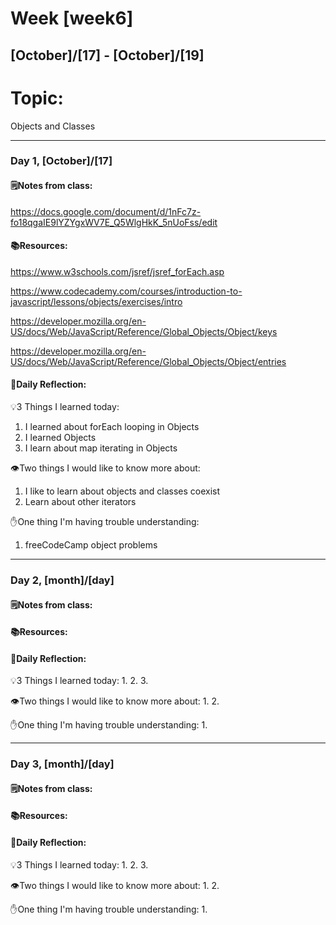 # Week [week6]
## [October]/[17] - [October]/[19]

# Topic:
Objects and Classes
___

### Day 1, [October]/[17]

#### 🗒️Notes from class:
https://docs.google.com/document/d/1nFc7z-fo18qgaIE9lYZYgxWV7E_Q5WlgHkK_5nUoFss/edit
#### 📚Resources:
https://www.w3schools.com/jsref/jsref_forEach.asp 

https://www.codecademy.com/courses/introduction-to-javascript/lessons/objects/exercises/intro 

https://developer.mozilla.org/en-US/docs/Web/JavaScript/Reference/Global_Objects/Object/keys 

https://developer.mozilla.org/en-US/docs/Web/JavaScript/Reference/Global_Objects/Object/entries 

#### 💭Daily Reflection:

💡3 Things I learned today:
1. I learned about forEach looping in Objects
2. I learned Objects
3. I learn about map iterating in Objects

👁️Two things I would like to know more about:
1. I like to learn about objects and classes coexist
2. Learn about other iterators

✋One thing I'm having trouble understanding:
1. freeCodeCamp object problems


___

### Day 2, [month]/[day] 

#### 🗒️Notes from class:

#### 📚Resources:


#### 💭Daily Reflection:

💡3 Things I learned today:
1. 
2. 
3. 

👁️Two things I would like to know more about:
1. 
2. 

✋One thing I'm having trouble understanding:
1. 

___

### Day 3, [month]/[day]
#### 🗒️Notes from class:

#### 📚Resources:


#### 💭Daily Reflection:

💡3 Things I learned today:
1. 
2. 
3. 

👁️Two things I would like to know more about:
1. 
2. 

✋One thing I'm having trouble understanding:
1. 
 

